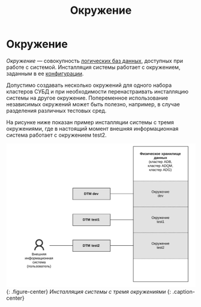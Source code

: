 ﻿---
layout: default
title: Окружение
nav_order: 3
parent: Основные понятия
grand_parent: Обзор понятий, компонентов и связей
has_children: false
has_toc: false
---

# Окружение

_Окружение_ — совокупность [логических баз данных](../Логическая_база_данных/Логическая_база_данных.md), 
доступных при работе с системой. Инсталляция системы работает с окружением, заданным в ее [конфигурации](../../../Эксплуатация/Конфигурация/Конфигурация.md).

Допустимо создавать несколько окружений для одного набора кластеров СУБД и при необходимости перенастраивать
инсталляцию системы на другое окружение. Попеременное использование независимых окружений может быть полезно,
например, в случае разделения различных тестовых сред.

На рисунке ниже показан пример инсталляции системы с тремя окружениями, где в настоящий момент внешняя информационная
система работает с окружением test2.

![](Окружение.svg)
{: .figure-center}
*Инсталляция системы с тремя окружениями*
{: .caption-center}